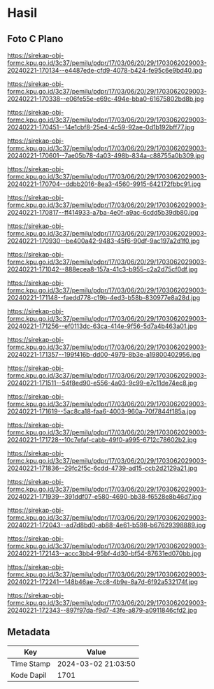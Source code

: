 # Hasil

## Foto C Plano

https://sirekap-obj-formc.kpu.go.id/3c37/pemilu/pdpr/17/03/06/20/29/1703062029003-20240221-170134--e4487ede-cfd9-4078-b424-fe95c6e9bd40.jpg

https://sirekap-obj-formc.kpu.go.id/3c37/pemilu/pdpr/17/03/06/20/29/1703062029003-20240221-170338--e06fe55e-e69c-494e-bba0-61675802bd8b.jpg

https://sirekap-obj-formc.kpu.go.id/3c37/pemilu/pdpr/17/03/06/20/29/1703062029003-20240221-170451--14e1cbf8-25e4-4c59-92ae-0d1b192bff77.jpg

https://sirekap-obj-formc.kpu.go.id/3c37/pemilu/pdpr/17/03/06/20/29/1703062029003-20240221-170601--7ae05b78-4a03-498b-834a-c88755a0b309.jpg

https://sirekap-obj-formc.kpu.go.id/3c37/pemilu/pdpr/17/03/06/20/29/1703062029003-20240221-170704--ddbb2016-8ea3-4560-9915-642172fbbc91.jpg

https://sirekap-obj-formc.kpu.go.id/3c37/pemilu/pdpr/17/03/06/20/29/1703062029003-20240221-170817--ff414933-a7ba-4e0f-a9ac-6cdd5b39db80.jpg

https://sirekap-obj-formc.kpu.go.id/3c37/pemilu/pdpr/17/03/06/20/29/1703062029003-20240221-170930--be400a42-9483-45f6-90df-9ac197a2d1f0.jpg

https://sirekap-obj-formc.kpu.go.id/3c37/pemilu/pdpr/17/03/06/20/29/1703062029003-20240221-171042--888ecea8-157a-41c3-b955-c2a2d75cf0df.jpg

https://sirekap-obj-formc.kpu.go.id/3c37/pemilu/pdpr/17/03/06/20/29/1703062029003-20240221-171148--faedd778-c19b-4ed3-b58b-830977e8a28d.jpg

https://sirekap-obj-formc.kpu.go.id/3c37/pemilu/pdpr/17/03/06/20/29/1703062029003-20240221-171256--ef0113dc-63ca-414e-9f56-5d7a4b463a01.jpg

https://sirekap-obj-formc.kpu.go.id/3c37/pemilu/pdpr/17/03/06/20/29/1703062029003-20240221-171357--199f416b-dd00-4979-8b3e-a19800402956.jpg

https://sirekap-obj-formc.kpu.go.id/3c37/pemilu/pdpr/17/03/06/20/29/1703062029003-20240221-171511--54f8ed90-e556-4a03-9c99-e7c11de74ec8.jpg

https://sirekap-obj-formc.kpu.go.id/3c37/pemilu/pdpr/17/03/06/20/29/1703062029003-20240221-171619--5ac8ca18-faa6-4003-960a-70f7844f185a.jpg

https://sirekap-obj-formc.kpu.go.id/3c37/pemilu/pdpr/17/03/06/20/29/1703062029003-20240221-171728--10c7efaf-cabb-49f0-a995-6712c78602b2.jpg

https://sirekap-obj-formc.kpu.go.id/3c37/pemilu/pdpr/17/03/06/20/29/1703062029003-20240221-171836--29fc2f5c-6cdd-4739-ad15-ccb2d2129a21.jpg

https://sirekap-obj-formc.kpu.go.id/3c37/pemilu/pdpr/17/03/06/20/29/1703062029003-20240221-171939--391ddf07-e580-4690-bb38-f6528e8b46d7.jpg

https://sirekap-obj-formc.kpu.go.id/3c37/pemilu/pdpr/17/03/06/20/29/1703062029003-20240221-172043--ad7d8bd0-ab88-4e61-b598-b67629398889.jpg

https://sirekap-obj-formc.kpu.go.id/3c37/pemilu/pdpr/17/03/06/20/29/1703062029003-20240221-172143--accc3bb4-95bf-4d30-bf54-87631ed070bb.jpg

https://sirekap-obj-formc.kpu.go.id/3c37/pemilu/pdpr/17/03/06/20/29/1703062029003-20240221-172241--148b46ae-7cc8-4b9e-8a7d-6f92a532174f.jpg

https://sirekap-obj-formc.kpu.go.id/3c37/pemilu/pdpr/17/03/06/20/29/1703062029003-20240221-172343--897f97da-f9d7-43fe-a879-a0911846cfd2.jpg


## Metadata

| Key        | Value               |
| ---------- | ------------------- |
| Time Stamp | 2024-03-02 21:03:50 |
| Kode Dapil | 1701                |



